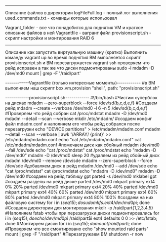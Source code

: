 ------------------------------------------------------------
Описание файлов в директории
logFileFull.log - полный лог выполнения
used_commands.txt - команды которые использовал

Vagrant_folder - все что понадобится для поднятия VM и краткое описание файлов в ней
Vagrantfile - вагрант файл
provisionscript.sh - скрипт настройки и монтирования RAID 6

------------------------------------------------------------
Описание как запустить виртуальную машину (кратко)
Выполнить команду
vagrant up
во время поднятия ВМ выполняется скрипт provisionscript.sh и ВМ перезагружается
vagrant ssh
 проверяем что рейд исправен а так же что диски подмонтированы
 sudo -i
 mdadm -D /dev/md0
 mount | grep -F '/raid/part'

------------Vagrantfile (только интересные моменты)------------
#в ВМ выполняем наш скрипт
box.vm.provision "shell", path: "provisionscript.sh"

------------provisionscript.sh------------
#!/bin/bash
#Чистим суперблок на дисках
mdadm --zero-superblock --force /dev/sd{b,c,d,e,f}
#Создаем рейд
mdadm --create --verbose /dev/md0 -l 6 -n 5 /dev/sd{b,c,d,e,f}
#Проверяем что рейд собран
cat /proc/mdstat
mdadm -D /dev/md0
mdadm --detail --scan --verbose
mkdir /etc/mdadm/
#создаем конфиг файл mdadm.conf и наполняем его чтобы рейд собрался после перезагрузки
echo "DEVICE partitions" > /etc/mdadm/mdadm.conf
mdadm --detail --scan --verbose | awk '/ARRAY/ {print}' >> /etc/mdadm/mdadm.conf
echo "cat /etc/mdadm/mdadm.conf"
cat /etc/mdadm/mdadm.conf
#помечаем диск как сбойный
mdadm /dev/md0 --fail /dev/sde
echo "cat /proc/mdstat"
cat /proc/mdstat
echo "mdadm -D /dev/md0"
mdadm -D /dev/md0
sleep 20
#удаляем из рейд сбойный диск
mdadm /dev/md0 --remove /dev/sde
mdadm --zero-superblock --force /dev/sde
#добавляем диск в рейд
mdadm /dev/md0 --add /dev/sde
echo "cat /proc/mdstat"
cat /proc/mdstat
echo "mdadm -D /dev/md0"
mdadm -D /dev/md0
#создаем на рейд таблицу gpt
parted -s /dev/md0 mklabel gpt
#создаем разделы на рейд диске
parted /dev/md0 mkpart primary ext4 0% 20%
parted /dev/md0 mkpart primary ext4 20% 40%
parted /dev/md0 mkpart primary ext4 40% 60%
parted /dev/md0 mkpart primary ext4 60% 80%
parted /dev/md0 mkpart primary ext4 80% 100%
#создаем на них файловую систему
for i in $(seq 1 5); do sudo mkfs.ext4 /dev/md0p$i; done
#Создаем директории для монтирования
mkdir -p /raid/part{1,2,3,4,5}
#Наполняем fstab чтобы при перезагрузки диски подмонтировались
for i in $(seq 1 5); do echo /dev/md0p$i /raid/part$i ext4 defaults 0 0 >> /etc/fstab; done
#Монтируем диски
for i in $(seq 1 5); do mount /raid/part$i; done
#Проверяем что все смонтировано
echo "show mounted raid parts"
mount | grep -F "/raid/part"
#Перезагружаем ВМ
shutdown -r now